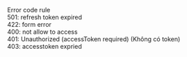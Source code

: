 Error code rule <br>
501: refresh token expired <br>
422: form error <br>
400: not allow to access <br>
401: Unauthorized (accessToken required) (Không có token) <br>
403: accesstoken expried <br>
